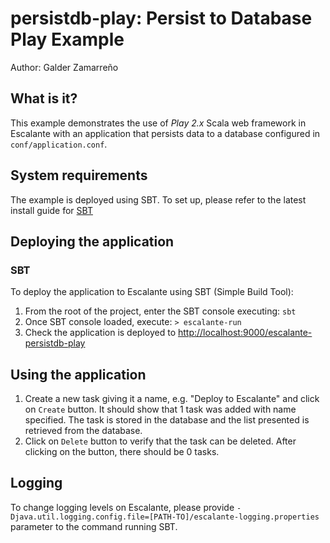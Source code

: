 # persistdb-play: Persist to Database Play Example

Author: Galder Zamarreño

## What is it?

This example demonstrates the use of *Play 2.x* Scala web framework in Escalante
with an application that persists data to a database configured in
`conf/application.conf`.

## System requirements

The example is deployed using SBT. To set up, please refer to the latest
install guide for [SBT](http://www.scala-sbt.org/release/docs/Getting-Started/Setup.html)

## Deploying the application

### SBT

To deploy the application to Escalante using SBT (Simple Build Tool):

1. From the root of the project, enter the SBT console executing: `sbt`
2. Once SBT console loaded, execute:
`> escalante-run`
3. Check the application is deployed to
<http://localhost:9000/escalante-persistdb-play>

## Using the application

1. Create a new task giving it a name, e.g. "Deploy to Escalante"
and click on `Create` button. It should show that 1 task was added with name
specified. The task is stored in the database and the list presented is
retrieved from the database.
2. Click on `Delete` button to verify that the task can be deleted. After
clicking on the button, there should be 0 tasks.

## Logging

To change logging levels on Escalante, please provide
`-Djava.util.logging.config.file=[PATH-TO]/escalante-logging.properties`
parameter to the command running SBT.